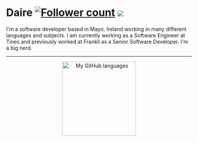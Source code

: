 <h1>
  <span>Daire</span>
  <a href="https://github.com/dairefinn?tab=followers"><img src="https://img.shields.io/github/followers/dairefinn.svg?style=social&label=Follow" alt="Follower count"/></a>
  <a href="https://github.com/dairefinn"><img src="https://visitor-badge.laobi.icu/badge?page_id=dairefinn.dairefinn"/></a>
</h1>

<p>I'm a software developer based in Mayo, Ireland working in many different languages and subjects. I am currently working as a Software Engineer at Tines and previously worked at Frankli as a Senior Software Developer. I'm a big nerd.</p>

<hr/>
<div align="center">
  <!--    <img height=200 src="https://github-readme-streak-stats.herokuapp.com?user=dairefinn&theme=aura&hide_border=true&date_format=M%20j%5B%2C%20Y%5D" alt="My GitHub Streak" /> -->
  <img height=200 src="https://github-readme-stats.vercel.app/api/top-langs/?username=dairefinn&langs_count=12&hide_progress=true&theme=aura&hide_border=true" alt="My GitHub languages" />
  <!--   <div><img height=200 align="center" src="https://github-readme-stats.vercel.app/api?username=dairefinn&show_icons=true&theme=aura&hide_border=true" alt="My GitHub stats" /></div> -->
</div>
